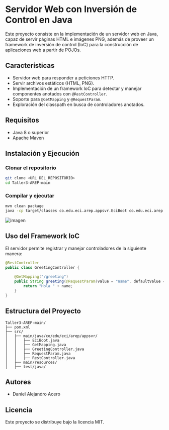 # Servidor Web con Inversión de Control en Java

Este proyecto consiste en la implementación de un servidor web en Java, capaz de servir páginas HTML e imágenes PNG, además de proveer un framework de inversión de control (IoC) para la construcción de aplicaciones web a partir de POJOs.

## Características
- Servidor web para responder a peticiones HTTP.
- Servir archivos estáticos (HTML, PNG).
- Implementación de un framework IoC para detectar y manejar componentes anotados con `@RestController`.
- Soporte para `@GetMapping` y `@RequestParam`.
- Exploración del classpath en busca de controladores anotados.

## Requisitos
- Java 8 o superior
- Apache Maven

## Instalación y Ejecución
### Clonar el repositorio
```sh
git clone <URL_DEL_REPOSITORIO>
cd Taller3-AREP-main
```

### Compilar y ejecutar
```sh
mvn clean package
java -cp target/classes co.edu.eci.arep.appsvr.EciBoot co.edu.eci.arep.appsvr.GreetingController
```
![imagen](https://github.com/user-attachments/assets/f962a8f0-b91c-44ff-924e-e08c64f93580)


## Uso del Framework IoC
El servidor permite registrar y manejar controladores de la siguiente manera:

```java
@RestController
public class GreetingController {
    
    @GetMapping("/greeting")
    public String greeting(@RequestParam(value = "name", defaultValue = "World") String name) {
        return "Hola " + name;
    }
}
```

## Estructura del Proyecto
```
Taller3-AREP-main/
├── pom.xml
├── src/
│   ├── main/java/co/edu/eci/arep/appsvr/
│   │   ├── EciBoot.java
│   │   ├── GetMapping.java
│   │   ├── GreetingController.java
│   │   ├── RequestParam.java
│   │   ├── RestController.java
│   ├── main/resources/
│   ├── test/java/
```

## Autores
- Daniel Alejandro Acero

## Licencia
Este proyecto se distribuye bajo la licencia MIT.

